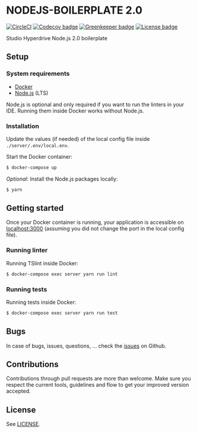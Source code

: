 # NODEJS-BOILERPLATE 2.0 #

[![CircleCI](https://circleci.com/gh/studiohyperdrive/nodejs-boilerplate/tree/master.svg?style=svg)](https://circleci.com/gh/studiohyperdrive/nodejs-boilerplate/tree/master)
[![Codecov badge](https://img.shields.io/codecov/c/gh/studiohyperdrive/nodejs-boilerplate.svg)](https://codecov.io/gh/studiohyperdrive/nodejs-boilerplate)
[![Greenkeeper badge](https://badges.greenkeeper.io/studiohyperdrive/nodejs-boilerplate.svg)](https://greenkeeper.io)
[![License badge](https://img.shields.io/badge/license-ISC-yellow.svg)](https://opensource.org/licenses/ISC)

Studio Hyperdrive Node.js 2.0 boilerplate

## Setup ##

### System requirements ###

* [Docker](https://docs.docker.com/engine/installation/)
* [Node.js](https://nodejs.org/en/) (LTS)

Node.js is optional and only required if you want to run the linters in your IDE. Running them inside Docker works without Node.js.

### Installation ###

Update the values (if needed) of the local config file inside `./server/.env/local.env`.

Start the Docker container:

```bash
$ docker-compose up
```

_Optional_: Install the Node.js packages locally:

```bash
$ yarn
```

## Getting started ##

Once your Docker container is running, your application is accessible on [localhost:3000](http://localhost:3000) (assuming you did not change the port in the local config file).

### Running linter ###

Running TSlint inside Docker:

```bash
$ docker-compose exec server yarn run lint
```

### Running tests ###

Running tests inside Docker:

```bash
$ docker-compose exec server yarn run test
```

## Bugs ##

In case of bugs, issues, questions, ... check the [issues](https://github.com/studiohyperdrive/nodejs-boilerplate/issues) on Github.

## Contributions ##

Contributions through pull requests are more than welcome. Make sure you respect the current tools, guidelines and flow to get your improved version accepted.

## License ##

See [LICENSE](LICENSE).
